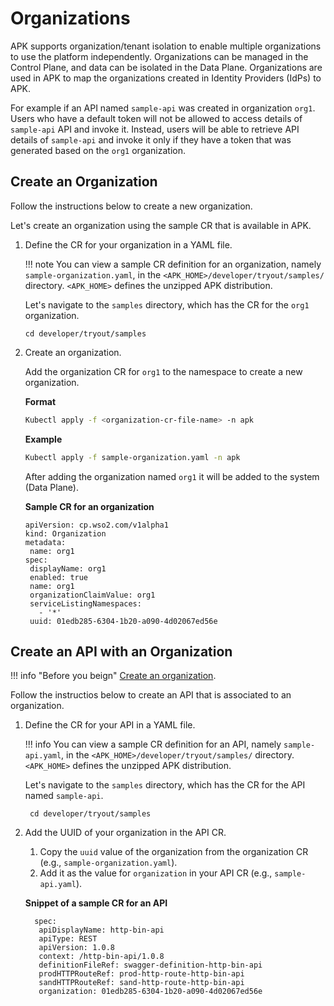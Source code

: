 # Organizations

APK supports organization/tenant isolation to enable multiple organizations to use the platform independently. Organizations can be managed in the Control Plane, and data can be isolated in the Data Plane. Organizations are used in APK to map the organizations created in Identity Providers (IdPs) to APK.

For example if an API named `sample-api` was created in organization `org1`. Users who have a default token will not be allowed to access details of `sample-api` API and invoke it. Instead, users will be able to retrieve API details of `sample-api` and invoke it only if they have a token that was generated based on the `org1` organization.

## Create an Organization

Follow the instructions below to create a new organization.

Let's create an organization using the sample CR that is available in APK.

1. Define the CR for your organization in a YAML file.
   
    !!! note
        You can view a sample CR definition for an organization, namely `sample-organization.yaml`, in the `<APK_HOME>/developer/tryout/samples/` directory. `<APK_HOME>` defines the unzipped APK distribution.

     Let's navigate to the `samples` directory, which has the CR for the `org1` organization.

      ```
      cd developer/tryout/samples
      ```

2. Create an organization.
    
     Add the organization CR for `org1` to the namespace to create a new organization.

    **Format**
      ``` bash
      Kubectl apply -f <organization-cr-file-name> -n apk
      ```

    **Example**

      ``` bash
      Kubectl apply -f sample-organization.yaml -n apk
      ```

     After adding the organization named `org1` it will be added to the system (Data Plane).

    **Sample CR for an organization**

      ``` 
      apiVersion: cp.wso2.com/v1alpha1
      kind: Organization
      metadata:
       name: org1
      spec:
       displayName: org1
       enabled: true
       name: org1
       organizationClaimValue: org1
       serviceListingNamespaces:
         - '*'
       uuid: 01edb285-6304-1b20-a090-4d02067ed56e
      ```

## Create an API with an Organization

!!! info "Before you beign"
    [Create an organization](#create-an-organization).

Follow the instructios below to create an API that is associated to an organization.

1. Define the CR for your API in a YAML file.
   
    !!! info
        You can view a sample CR definition for an API, namely `sample-api.yaml`, in the `<APK_HOME>/developer/tryout/samples/` directory. `<APK_HOME>` defines the unzipped APK distribution.

     Let's navigate to the `samples` directory, which has the CR for the API named `sample-api`.

    ```
     cd developer/tryout/samples
    ```

2. Add the UUID of your organization in the API CR.
    
     1. Copy the `uuid` value of the organization from the organization CR (e.g., `sample-organization.yaml`).
     2. Add it as the value for `organization` in your API CR (e.g., `sample-api.yaml`).

    **Snippet of a sample CR for an API**

    ```
      spec:
       apiDisplayName: http-bin-api
       apiType: REST
       apiVersion: 1.0.8
       context: /http-bin-api/1.0.8
       definitionFileRef: swagger-definition-http-bin-api
       prodHTTPRouteRef: prod-http-route-http-bin-api
       sandHTTPRouteRef: sand-http-route-http-bin-api
       organization: 01edb285-6304-1b20-a090-4d02067ed56e
    ```
